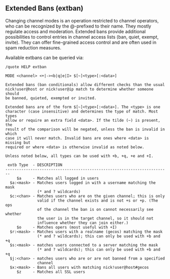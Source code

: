 ## Extended Bans (extban)

Changing channel modes is an operation restricted to channel operators, who can be recognized by the @-prefixed to their name. They mostly regulate access and moderation.
Extended bans provide additional possibilities to control entries in channel access lists (ban, quiet, exempt, invite). They can offer fine-grained access control and are often used in spam reduction measures.

Available extbans can be queried via:
```
/quote HELP extban
```
```
MODE <channel> <+|-><b|q|e|I> $[~]<type>[:<data>]

Extended bans (ban conditionals) allow different checks than the usual
nick!user@host or nick!user@ip match to determine whether someone should
be banned, quieted, exempted or invited.

Extended bans are of the form $[~]<type>[:<data>]. The <type> is one
character (case insensitive) and determines the type of match. Most types
allow or require an extra field <data>. If the tilde (~) is present, the
result of the comparison will be negated, unless the ban is invalid in which
case it will never match. Invalid bans are ones where <data> is missing but
required or where <data> is otherwise invalid as noted below.

Unless noted below, all types can be used with +b, +q, +e and +I.

 extb Type  - DESCRIPTION
------------------------------------------------------------------------
     $a     - Matches all logged in users
  $a:<mask> - Matches users logged in with a username matching the mask
              (* and ? wildcards)
  $c:<chan> - Matches users who are on the given channel; this is only
              valid if the channel exists and is not +s or +p. (The ops
              of the channel the ban is on cannot necessarily see whether
              the user is in the target channel, so it should not
              influence whether they can join either.)
     $o     - Matches opers (most useful with +I)
  $r:<mask> - Matches users with a realname (gecos) matching the mask
              (* and ? wildcards); this can only be used with +b and +q
  $s:<mask> - matches users connected to a server matching the mask
              (* and ? wildcards); this can only be used with +b and +q
  $j:<chan> - matches users who are or are not banned from a specified
              channel
  $x:<mask> - Bans all users with matching nick!user@host#gecos
     $z     - Matches all SSL users

```
